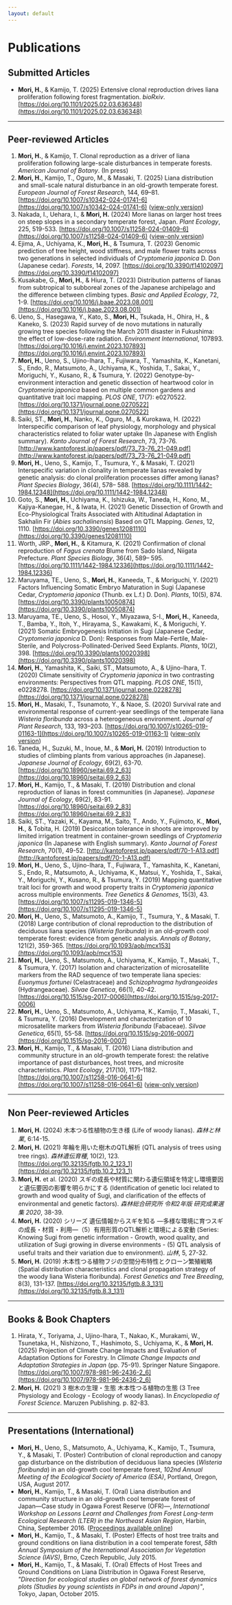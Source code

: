 ```yaml
---
layout: default
---
```


# Publications

## Submitted Articles
- **Mori, H.**, & Kamijo, T. (2025) Extensive clonal reproduction drives liana proliferation following forest fragmentation. *bioRxiv*. [https://doi.org/10.1101/2025.02.03.636348](https://doi.org/10.1101/2025.02.03.636348)

---

## Peer-reviewed Articles

1. **Mori, H.**, & Kamijo, T. Clonal reproduction as a driver of liana proliferation following large-scale disturbances in temperate forests. *American Journal of Botany*. (In press)
1. **Mori, H.**, Kamijo, T., Oguro, M., & Masaki, T. (2025) Liana distribution and small-scale natural disturbance in an old-growth temperate forest. *European Journal of Forest Research*, 144, 69–81. [https://doi.org/10.1007/s10342-024-01741-6](https://doi.org/10.1007/s10342-024-01741-6) ([view-only version](https://rdcu.be/d1kWo))
1. Nakada, I., Uehara, I., & **Mori, H.** (2024) More lianas on larger host trees on steep slopes in a secondary temperate forest, Japan. *Plant Ecology*, 225, 519-533. [https://doi.org/10.1007/s11258-024-01409-6](https://doi.org/10.1007/s11258-024-01409-6) ([view-only version](https://rdcu.be/dBOWm))
1. Ejima, A., Uchiyama, K., **Mori, H.**, & Tsumura, T. (2023) Genomic prediction of tree height, wood stiffness, and male flower traits across two generations in selected individuals of *Cryptomeria japonica* D. Don (Japanese cedar). *Forests*, 14, 2097. [https://doi.org/10.3390/f14102097](https://doi.org/10.3390/f14102097)
1. Kusakabe, G., **Mori, H.**, & Hiura, T. (2023) Distribution patterns of lianas from subtropical to subboreal zones of the Japanese archipelago and the difference between climbing types. *Basic and Applied Ecology*, 72, 1-9. [https://doi.org/10.1016/j.baae.2023.08.001](https://doi.org/10.1016/j.baae.2023.08.001)
1. Ueno, S., Hasegawa, Y., Kato, S., **Mori, H.**, Tsukada, H., Ohira, H., & Kaneko, S. (2023) Rapid survey of de novo mutations in naturally growing tree species following the March 2011 disaster in Fukushima: the effect of low-dose-rate radiation. *Environment International*, 107893. [https://doi.org/10.1016/j.envint.2023.107893](https://doi.org/10.1016/j.envint.2023.107893)
1. **Mori, H.**, Ueno, S., Ujino-Ihara, T., Fujiwara, T., Yamashita, K., Kanetani, S., Endo, R., Matsumoto, A., Uchiyama, K., Yoshida, T., Sakai, Y., Moriguchi, Y., Kusano, R., & Tsumura, Y. (2022) Genotype-by-environment interaction and genetic dissection of heartwood color in *Cryptomeria japonica* based on multiple common gardens and quantitative trait loci mapping. *PLOS ONE*, 17(7): e0270522. [https://doi.org/10.1371/journal.pone.0270522](https://doi.org/10.1371/journal.pone.0270522)
1. Saiki, ST., **Mori, H.**, Nanko, K., Oguro, M., & Kurokawa, H. (2022) Interspecific comparison of leaf physiology, morphology and physical characteristics related to foliar water uptake (In Japanese with English summary). *Kanto Journal of Forest Research*, 73, 73-76. [http://www.kantoforest.jp/papers/pdf/73_73-76_21-049.pdf](http://www.kantoforest.jp/papers/pdf/73_73-76_21-049.pdf)
1. **Mori, H.**, Ueno, S., Kamijo, T., Tsumura, Y., & Masaki, T. (2021) Interspecific variation in clonality in temperate lianas revealed by genetic analysis: do clonal proliferation processes differ among lianas? *Plant Species Biology*, 36(4), 578– 588. [https://doi.org/10.1111/1442-1984.12348](https://doi.org/10.1111/1442-1984.12348)
1. Goto, S., **Mori, H.**, Uchiyama, K., Ishizuka, W., Taneda, H., Kono, M., Kajiya-Kanegae, H., & Iwata, H. (2021) Genetic Dissection of Growth and Eco-Physiological Traits Associated with Altitudinal Adaptation in Sakhalin Fir (*Abies sachalinensis*) Based on QTL Mapping. *Genes*, 12, 1110. [https://doi.org/10.3390/genes12081110](https://doi.org/10.3390/genes12081110)
1. Worth, JRP., **Mori, H.**, & Kitamura, K. (2021) Confirmation of clonal reproduction of *Fagus crenata* Blume from Sado Island, Niigata Prefecture. *Plant Species Biology*, 36(4), 589– 595. [https://doi.org/10.1111/1442-1984.12336](https://doi.org/10.1111/1442-1984.12336)
1. Maruyama, TE., Ueno, S., **Mori, H.**, Kaneeda, T., & Moriguchi, Y. (2021) Factors Influencing Somatic Embryo Maturation in Sugi (Japanese Cedar, *Cryptomeria japonica* (Thunb. ex L.f.) D. Don). *Plants*, 10(5), 874. [https://doi.org/10.3390/plants10050874](https://doi.org/10.3390/plants10050874)
1. Maruyama, TE., Ueno, S., Hosoi, Y., Miyazawa, S-I., **Mori, H.**, Kaneeda, T., Bamba, Y., Itoh, Y., Hirayama, S., Kawakami, K., & Moriguchi, Y. (2021) Somatic Embryogenesis Initiation in Sugi (Japanese Cedar, *Cryptomeria japonica* D. Don): Responses from Male-Fertile, Male-Sterile, and Polycross-Pollinated-Derived Seed Explants. *Plants*, 10(2), 398. [https://doi.org/10.3390/plants10020398](https://doi.org/10.3390/plants10020398)
1. **Mori, H.**, Yamashita, K., Saiki, ST., Matsumoto, A., & Ujino-Ihara, T. (2020) Climate sensitivity of *Cryptomeria japonica* in two contrasting environments: Perspectives from QTL mapping. *PLOS ONE*, 15(1), e0228278. [https://doi.org/10.1371/journal.pone.0228278](https://doi.org/10.1371/journal.pone.0228278)
1. **Mori, H.**, Masaki, T., Tsunamoto, Y., & Naoe, S. (2020) Survival rate and environmental response of current-year seedlings of the temperate liana *Wisteria floribunda* across a heterogeneous environment. *Journal of Plant Research*, 133, 193–203. [https://doi.org/10.1007/s10265-019-01163-1](https://doi.org/10.1007/s10265-019-01163-1) ([view-only version](https://rdcu.be/dB3zC))
1. Taneda, H., Suzuki, M., Inoue, M., & **Mori, H.** (2019) Introduction to studies of climbing plants from various approaches (in Japanese). *Japanese Journal of Ecology*, 69(2), 63-70. [https://doi.org/10.18960/seitai.69.2_63](https://doi.org/10.18960/seitai.69.2_63)
1. **Mori, H.**, Kamijo, T., & Masaki, T. (2019) Distribution and clonal reproduction of lianas in forest communities (in Japanese). *Japanese Journal of Ecology*, 69(2), 83-91. [https://doi.org/10.18960/seitai.69.2_83](https://doi.org/10.18960/seitai.69.2_83)
1. Saiki, ST., Yazaki, K., Kayama, M., Saito, T., Ando, Y., Fujimoto, K., **Mori, H.**, & Tobita, H. (2019) Desiccation tolerance in shoots are improved by limited irrigation treatment in container-grown seedlings of *Cryptomeria japonica* (In Japanese with English summary). *Kanto Journal of Forest Research*, 70(1), 49-52. [http://kantoforest.jp/papers/pdf/70-1-A13.pdf](http://kantoforest.jp/papers/pdf/70-1-A13.pdf)
1. **Mori, H.**, Ueno, S., Ujino-Ihara, T., Fujiwara, T., Yamashita, K., Kanetani, S., Endo, R., Matsumoto, A., Uchiyama, K., Matsui, Y., Yoshida, T., Sakai, Y., Moriguchi, Y., Kusano, R., & Tsumura, Y. (2019) Mapping quantitative trait loci for growth and wood property traits in *Cryptomeria japonica* across multiple environments. *Tree Genetics & Genomes*, 15(3), 43. [https://doi.org/10.1007/s11295-019-1346-5](https://doi.org/10.1007/s11295-019-1346-5)
1. **Mori, H.**, Ueno, S., Matsumoto, A., Kamijo, T., Tsumura, Y., & Masaki, T. (2018) Large contribution of clonal reproduction to the distribution of deciduous liana species (*Wisteria floribunda*) in an old-growth cool temperate forest: evidence from genetic analysis. *Annals of Botany*, 121(2), 359-365. [https://doi.org/10.1093/aob/mcx153](https://doi.org/10.1093/aob/mcx153)
1. **Mori, H.**, Ueno, S., Matsumoto, A., Uchiyama, K., Kamijo, T., Masaki, T., & Tsumura, Y. (2017) Isolation and characterization of microsatellite markers from the RAD sequence of two temperate liana species: *Euonymus fortunei* (Celastraceae) and *Schizophragma hydrangeoides* (Hydrangeaceae). *Silvae Genetica*, 66(1), 40-42. [https://doi.org/10.1515/sg-2017-0006](https://doi.org/10.1515/sg-2017-0006)
1. **Mori, H.**, Ueno, S., Matsumoto, A., Uchiyama, K., Kamijo, T., Masaki, T., & Tsumura, Y. (2016) Development and characterization of 10 microsatellite markers from *Wisteria floribunda* (Fabaceae). *Silvae Genetica*, 65(1), 55-58. [https://doi.org/10.1515/sg-2016-0007](https://doi.org/10.1515/sg-2016-0007)
1. **Mori, H.**, Kamijo, T., & Masaki, T. (2016) Liana distribution and community structure in an old-growth temperate forest: the relative importance of past disturbances, host trees, and microsite characteristics. *Plant Ecology*, 217(10), 1171–1182. [https://doi.org/10.1007/s11258-016-0641-6](https://doi.org/10.1007/s11258-016-0641-6) ([view-only version](https://rdcu.be/dBXvL))

---

## Non Peer-reviewed Articles
1. **Mori, H.** (2024) 木本つる性植物の生き様 (Life of woody lianas). *森林と林業*, 6:14-15.
1. **Mori, H.** (2021) 年輪を用いた樹木のQTL解析 (QTL analysis of trees using tree rings). *森林遺伝育種*, 10(2), 123. [https://doi.org/10.32135/fgtb.10.2_123_1](https://doi.org/10.32135/fgtb.10.2_123_1)
1. **Mori, H.** et al. (2020) スギの成長や材質に関わる遺伝領域を特定し環境要因と遺伝要因の影響を明らかにする (Identification of genetic loci related to growth and wood quality of Sugi, and clarification of the effects of environmental and genetic factors). *森林総合研究所 令和2年版 研究成果選集 2020*, 38-39.
1. **Mori, H.** (2020) シリーズ 遺伝情報からスギを知る ―多様な環境に育つスギの成長・材質・利用―（5）有用形質のQTL解析と環境による変動 (Series: Knowing Sugi from genetic information - Growth, wood quality, and utilization of Sugi growing in diverse environments - (5) QTL analysis of useful traits and their variation due to environment). *山林*, 5, 27-32.
1. **Mori, H.** (2019) 木本性つる植物フジの空間分布特性とクローン繁殖戦略 (Spatial distribution characteristics and clonal propagation strategy of the woody liana Wisteria floribunda). *Forest Genetics and Tree Breeding*, 8(3), 131-137. [https://doi.org/10.32135/fgtb.8.3_131](https://doi.org/10.32135/fgtb.8.3_131)

---

## Books & Book Chapters
1. Hirata, Y., Toriyama, J., Ujino-Ihara, T., Nakao, K., Murakami, W., Tsunetaka, H., Nishizono, T., Hashimoto, S., Uchiyama, K., & **Mori, H.** (2025) Projection of Climate Change Impacts and Evaluation of Adaptation Options for Forestry. In *Climate Change Impacts and Adaptation Strategies in Japan* (pp. 75-91). Springer Nature Singapore. [https://doi.org/10.1007/978-981-96-2436-2_6](https://doi.org/10.1007/978-981-96-2436-2_6)
1. **Mori, H.** (2021) 3 樹木の生理・生態 木本性つる植物の生態 (3 Tree Physiology and Ecology - Ecology of woody lianas). In *Encyclopedia of Forest Science*. Maruzen Publishing. p. 82-83.

---

## Presentations (International)
* **Mori, H.**, Ueno, S., Matsumoto, A., Uchiyama, K., Kamijo, T., Tsumura, Y., & Masaki, T. (Poster) Contribution of clonal reproduction and canopy gap disturbance on the distribution of deciduous liana species (*Wisteria floribunda*) in an old-growth cool temperate forest, *102nd Annual Meeting of the Ecological Society of America (ESA)*, Portland, Oregon, USA, August 2017.
* **Mori, H.**, Kamijo, T., & Masaki, T. (Oral) Liana distribution and community structure in an old-growth cool temperate forest of Japan―Case study in Ogawa Forest Reserve (OFR)―, *International Workshop on Lessons Learnt and Challenges from Forest Long-term Ecological Research (LTER) in the Northeast Asian Region*, Harbin, China, September 2016. ([Proceedings available online](http://www.iufro.org/publications/proceedings/proceedings-meetings-2016/#c24929))
* **Mori, H.**, Kamijo, T., & Masaki, T. (Poster) Effects of host tree traits and ground conditions on liana distribution in a cool temperate forest, *58th Annual Symposium of the International Association for Vegetation Science (IAVS)*, Brno, Czech Republic, July 2015.
* **Mori, H.**, Kamijo, T., & Masaki, T. (Oral) Effects of Host Trees and Ground Conditions on Liana Distribution in Ogawa Forest Reserve, *"Direction for ecological studies on global network of forest dynamics plots (Studies by young scientists in FDPs in and around Japan)"*, Tokyo, Japan, October 2015.
